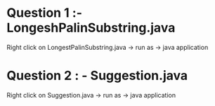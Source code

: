 Question 1 :- LongeshPalinSubstring.java
=========================================
Right click on LongestPalinSubstring.java -> run as -> java application



Question 2 : - Suggestion.java
========================================
Right click on Suggestion.java -> run as -> java application